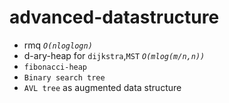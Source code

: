 # advanced-datastructure
 - rmq *``O(nloglogn)``*
 - d-ary-heap for `dijkstra`,`MST` *``O(mlog(m/n,n))``*
 - `fibonacci-heap`
 - `Binary search tree`
 - `AVL tree` as augmented data structure
 
